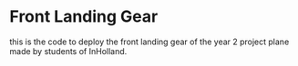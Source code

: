 # Front Landing Gear
this is the code to deploy the front landing gear of the year 2 project plane made by students of InHolland.

